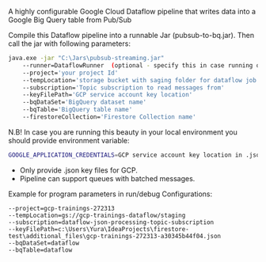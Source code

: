 A highly configurable Google Cloud Dataflow pipeline that writes data into a Google Big Query table from Pub/Sub

Compile this Dataflow pipeline into a runnable Jar (pubsub-to-bq.jar). Then call the jar with following parameters:

```bash
java.exe -jar "C:\Jars\pubsub-streaming.jar" 
    --runner=DataflowRunner  (optional - specify this in case running on GCP)
    --project='your project Id'
    --tempLocation='storage bucket with saging folder for dataflow job'
    --subscription='Topic subscription to read messages from'
    --keyFilePath='GCP service account key location'
    --bqDataSet='BigQuery dataset name'
    --bqTable='BigQuery table name'
    --firestoreCollection='Firestore Collection name'
```
N.B! In case you are running this beauty in your local environment you should provide environment variable: 
```bash
GOOGLE_APPLICATION_CREDENTIALS=GCP service account key location in .json format
```

- Only provide .json key files for GCP.
- Pipeline can support queues with batched messages.

Example for program parameters in run/debug Configurations:
```
--project=gcp-trainings-272313
--tempLocation=gs://gcp-trainings-dataflow/staging
--subscription=dataflow-json-processing-topic-subscription
--keyFilePath=c:\Users\Yura\IdeaProjects\firestore-test\additional_files\gcp-trainings-272313-a30345b44f04.json
--bqDataSet=dataflow
--bqTable=dataflow
```